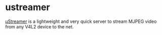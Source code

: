 ustreamer
=========

[µStreamer][1] is a lightweight and very quick server to stream MJPEG video from any V4L2 device to the net.

[1]: https://github.com/pikvm/ustreamer
